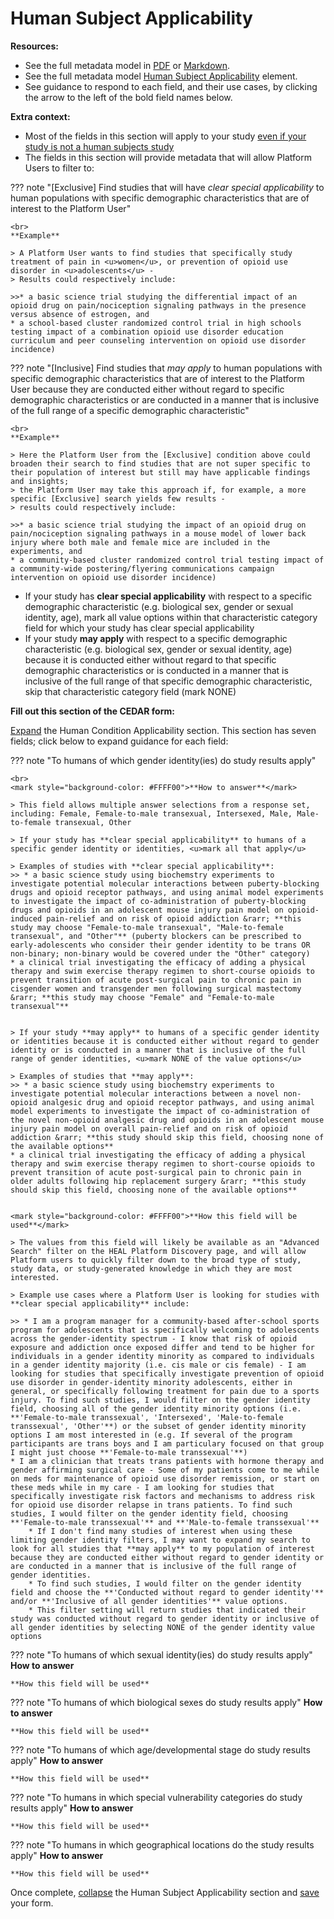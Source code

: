 # Human Subject Applicability

**Resources:**

* See the full metadata model in [PDF](https://github.com/HEAL/heal-metadata-schemas/blob/main/for-investigators-how-to/study-level-metadata-fields/study-metadata-schema-for-humans.pdf) or [Markdown](https://github.com/HEAL/heal-metadata-schemas/blob/main/for-investigators-how-to/study-level-metadata-fields/study-metadata-schema-for-humans.md).
* See the full metadata model [Human Subject Applicability](https://github.com/HEAL/heal-metadata-schemas/blob/main/for-investigators-how-to/study-level-metadata-fields/study-metadata-schema-for-humans.md#:~:text=human_subject_applicability) element.
* See guidance to respond to each field, and their use cases, by clicking the arrow to the left of the bold field names below.

**Extra context:**

* Most of the fields in this section will apply to your study <u>even if your study is not a human subjects study</u> 
* The fields in this section will provide metadata that will allow Platform Users to filter to: 

??? note "[Exclusive] Find studies that will have *clear special applicability* to human populations with specific demographic characteristics that are of interest to the Platform User"
    
    <br>
    **Example**

    > A Platform User wants to find studies that specifically study treatment of pain in <u>women</u>, or prevention of opioid use disorder in <u>adolescents</u> - 
    > Results could respectively include:
    
    >>* a basic science trial studying the differential impact of an opioid drug on pain/nociception signaling pathways in the presence versus absence of estrogen, and 
    * a school-based cluster randomized control trial in high schools testing impact of a combination opioid use disorder education curriculum and peer counseling intervention on opioid use disorder incidence)
    
<!-- <div align="center">OR</div> -->

??? note "[Inclusive] Find studies that *may apply* to human populations with specific demographic characteristics that are of interest to the Platform User because they are conducted either without regard to specific demographic characteristics or are conducted in a manner that is inclusive of the full range of a specific demographic characteristic"

    <br>
    **Example**
    
    > Here the Platform User from the [Exclusive] condition above could broaden their search to find studies that are not super specific to their population of interest but still may have applicable findings and insights; 
    > the Platform User may take this approach if, for example, a more specific [Exclusive] search yields few results - 
    > results could respectively include:
    
    >>* a basic science trial studying the impact of an opioid drug on pain/nociception signaling pathways in a mouse model of lower back injury where both male and female mice are included in the experiments, and 
    * a community-based cluster randomized control trial testing impact of a community-wide postering/flyering communications campaign intervention on opioid use disorder incidence)    
* If your study has **clear special applicability** with respect to a specific demographic characteristic (e.g. biological sex, gender or sexual identity, age), mark all value options within that characteristic category field for which your study has clear special applicability
* If your study **may apply** with respect to a specific demographic characteristic (e.g. biological sex, gender or sexual identity, age) because it is conducted either without regard to that specific demographic characteristics or is conducted in a manner that is inclusive of the full range of that specific demographic characteristic, skip that characteristic category field (mark NONE)
    

**Fill out this section of the CEDAR form:**

[Expand](expand-or-collapse-cedar-form-section.md) the Human Condition Applicability section. This section has seven fields; click below to expand guidance for each field:
 

??? note "To humans of which gender identity(ies) do study results apply"
    
    <br>
    <mark style="background-color: #FFFF00">**How to answer**</mark>
    
    > This field allows multiple answer selections from a response set, including: Female, Female-to-male transexual, Intersexed, Male, Male-to-female transexual, Other 
    
    > If your study has **clear special applicability** to humans of a specific gender identity or identities, <u>mark all that apply</u>
    
    > Examples of studies with **clear special applicability**:
    >> * a basic science study using biochemstry experiments to investigate potential molecular interactions between puberty-blocking drugs and opioid receptor pathways, and using animal model experiments to investigate the impact of co-administration of puberty-blocking drugs and opioids in an adolescent mouse injury pain model on opioid-induced pain-relief and on risk of opioid addiction &rarr; **this study may choose "Female-to-male transexual", "Male-to-female transexual", and "Other"** (puberty blockers can be prescribed to early-adolescents who consider their gender identity to be trans OR non-binary; non-binary would be covered under the "Other" category)    
    * a clinical trial investigating the efficacy of adding a physical therapy and swim exercise therapy regimen to short-course opioids to prevent transition of acute post-surgical pain to chronic pain in cisgender women and transgender men following surgical mastectomy &rarr; **this study may choose "Female" and "Female-to-male transexual"** 

    
    > If your study **may apply** to humans of a specific gender identity or identities because it is conducted either without regard to gender identity or is conducted in a manner that is inclusive of the full range of gender identities, <u>mark NONE of the value options</u>

    > Examples of studies that **may apply**:
    >> * a basic science study using biochemstry experiments to investigate potential molecular interactions between a novel non-opioid analgesic drug and opioid receptor pathways, and using animal model experiments to investigate the impact of co-administration of the novel non-opioid analgesic drug and opioids in an adolescent mouse injury pain model on overall pain-relief and on risk of opioid addiction &rarr; **this study should skip this field, choosing none of the available options** 
    * a clinical trial investigating the efficacy of adding a physical therapy and swim exercise therapy regimen to short-course opioids to prevent transition of acute post-surgical pain to chronic pain in older adults following hip replacement surgery &rarr; **this study should skip this field, choosing none of the available options** 
 

    <mark style="background-color: #FFFF00">**How this field will be used**</mark>

    > The values from this field will likely be available as an "Advanced Search" filter on the HEAL Platform Discovery page, and will allow Platform users to quickly filter down to the broad type of study, study data, or study-generated knowledge in which they are most interested. 
    
    > Example use cases where a Platform User is looking for studies with **clear special applicability** include:

    >> * I am a program manager for a community-based after-school sports program for adolescents that is specifically welcoming to adolescents across the gender-identity spectrum - I know that risk of opioid exposure and addiction once exposed differ and tend to be higher for individuals in a gender identity minority as compared to individuals in a gender identity majority (i.e. cis male or cis female) - I am looking for studies that specifically investigate prevention of opioid use disorder in gender-identity minority adolescents, either in general, or specifically following treatment for pain due to a sports injury. To find such studies, I would filter on the gender identity field, choosing all of the gender identity minority options (i.e. **'Female-to-male transsexual', 'Intersexed', 'Male-to-female transsexual', 'Other'**) or the subset of gender identity minority options I am most interested in (e.g. If several of the program participants are trans boys and I am particulary focused on that group I might just choose **'Female-to-male transsexual'**)
    * I am a clinician that treats trans patients with hormone therapy and gender affirming surgical care - Some of my patients come to me while on meds for maintenance of opioid use disorder remission, or start on these meds while in my care - I am looking for studies that specifically investigate risk factors and mechanisms to address risk for opioid use disorder relapse in trans patients. To find such studies, I would filter on the gender identity field, choosing **'Female-to-male transsexual'** and **'Male-to-female transsexual'**    
        * If I don't find many studies of interest when using these limiting gender identity filters, I may want to expand my search to look for all studies that **may apply** to my population of interest because they are conducted either without regard to gender identity or are conducted in a manner that is inclusive of the full range of gender identities. 
        * To find such studies, I would filter on the gender identity field and choose the **'Conducted without regard to gender identity'** and/or **'Inclusive of all gender identities'** value options. 
        * This filter setting will return studies that indicated their study was conducted without regard to gender identity or inclusive of all gender identities by selecting NONE of the gender identity value options 
       
    

??? note "To humans of which sexual identity(ies) do study results apply"
    **How to answer**
    
    **How this field will be used**
    

??? note "To humans of which biological sexes do study results apply"
    **How to answer**
    
    **How this field will be used**
    
??? note "To humans of which age/developmental stage do study results apply"
    **How to answer**
    

    **How this field will be used**
    

??? note "To humans in which special vulnerability categories do study results apply"
    **How to answer**
    

    **How this field will be used**
    

??? note "To humans in which geographical locations do the study results apply"
    **How to answer**
    

    **How this field will be used**
    

Once complete, [collapse](expand-or-collapse-cedar-form-section.md) the Human Subject Applicability section and [save](save-cedar-form.md) your form.
